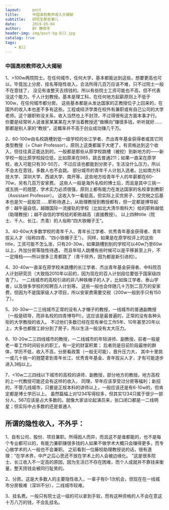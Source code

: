 ```yaml
---
layout:     post
title:      中国高校教师收入大揭秘
subtitle:   研究生那些事儿
date:       2019-05-04
author:     BY 静寂冬
header-img: img/post-bg-BJJ.jpg
catalog: true
tags:
    - BJJ
---
```





### 中国高校教师收入大揭秘

1、>100w两院院士。在任何城市，任何大学，基本都能达到这些，想要更高也可以，毕竟加上分房、挂名等隐性收入，合法所得几百万应该不难，只不过院士一般不在意钱了，
没见有谁整天去捞钱的。所以有些院士工资可能也不高，但不代表没这个能力。千人计划教授。基本是理工科，在任何地方起薪原则上不低于100w，在任何城市都分房。
这些基本都是从发达国家的正教授位子上回来的，在国外的收入本也差不多有这些。工程或经济学类在校外有兼职或有自己公司的大学老师。这个跟职称没关系，收入当然也上不封顶，不过得很有这方面本事才行。
你要是经常听人说谁家某某某在大学当着教授还“做横向”赚很多钱，听听就好……那都是别人家的“教授”，这概率并不高于创业成功赚几千万。




2、60-100w由名校跳槽到低一级学校的长江学者、杰出青年基金获得者或其它同类型教授（= Chair Professor）。原则上这类都属于大佬了，有资格达到这个收入，但往往真正能达到的，一般都是那些从原学校跳槽（被挖）到新地方的——新学校一般比原学校段位低，比如原来在985，跳去普通211；如果一直呆在原学校，收入可能只有30-50万，
不过应该也都能到分房子，生活没什么压力，所以不会太在意钱，多数人也不会跳。
部分城市的青年千人计划入选者。比如南方科技大学、深圳大学、西湖大学、南开等，这些地方给青年千人的年薪都在60-70w，另有几百万安家费。
这些人一般是海外名校的博士后，而且是其中三挑一或五挑一的翘楚，学术实力必须很强，原则上都有能力在发达国家的名校拿到教职（Assistant Professor）。
这收入乍一看挺高，但实际上买完房子、交完税之后基本也是欠一屁股贷……职称待遇上，从助理教授到教授都有，但一定都是博导起步：越牛逼自信，越跟国际一流接轨的学校（比如北大清华南科大）给的职称越低（助理教授）；越不自信的学校给的职称越高（直接教授）。
以上四种title（院士、千人、长江、杰青）的人俗称“四大铁帽子王”。


3、40-60w大多数学校的青年千人、青年长江学者、优秀青年基金获得者、青年拔尖人才（俗称四青、“四小铁帽子王”）。
同样，如果是在原学校评上的这些title，工资可能不怎么涨，只有20-30w，如果跳槽到别的学校可以40w乃至60w以上，外加分房等隐性待遇，
而且年轻人跳槽有些时候可以是平移甚至上升，不一定降档——所以很多三青都跳了（青千除外，因为都是新引进的）。


4、30-40w一直呆在原学校未跳槽的长江学者、杰出青年基金获得者、中科院百人计划研究员（大致指2010年以前的，因为现在的百人计划段位要低于国家级四青了）。
一二线城市的高校引进的非八种铁帽子的人才，比如珠江学者、泰山学者，以及很多学校的校聘百人计划等。
这些一般也会伴随几十万到二百万的安家费，但因为不是国家级人才项目，所以安家费需要交税（200w一般到手只有150了）。


5、20-30w一二三线城市正常的没有人才帽子的教授，一线城市的普通副教授（一般是硕导，而非名校的四青博导PI）。这应该是最普遍的，正常的没有各种头衔的大学教授的收入。
不过他们多数已经在现有单位工作5年、10年甚至20年以上，大多也都按工龄分到了房子，所以生活一般没有太大压力。


6、10-20w二三四线城市的教授，一二线城市的年轻讲师、副教授。前者一般是老一辈工作时间较长的职工，有一定的财富积累；
后者则是目前阶段最惨的群体，学历不低，收入不高，分房看政策（一般无可能），晋升压力大，
其中十里挑一或几十挑一的翘楚拿到青年长江、优秀青年基金、青年拔尖人才，才有可能逐步进入3档以上。


7、<10w二三四线以下城市的高校的讲师、副教授，部分地方的教授。地方高校的上一代教授可能还会有这样的收入，
同理，早年应该享受过分房等福利；新招的，不管几线城市，只要是正规本科的讲师以上，一般应该还是有6-10w的，但肯定都是博士学历以上。
虽然篇幅上对1234写得较多，但其实1234只属于很少一部分人，567应该是占大多数的。就像大家谈论起演员来，张口闭口都是一二线明星；但实际中占多数的还是普通人


## 所谓的隐性收入，不外乎：

1、自有公司、股份、项目兼职。所得因人而异，而且这不是谁都能的，也不是每个专业都可以的，有能力兼职赚很多钱的人如果不做学术大概只会赚得更多，而专心做学术的人一般也不会兼职。
之前看到一位藤校助理教授说的话，很有道理：“在学术界，中产之后心思还不放在学术上的人会被边缘化。
”这是很多院士、长江收入不一定高的原因，因为生活已不存在困难，而个人成就并不靠钱来衡量，整天捞钱会被同行耻笑的。


2、分房。这是大多数人的主要隐性收入，一辈子有0-1次机会，但现在在一线城市分房极难（深圳不分），二线城市较难。



3、挂名费。一般只有院士这一级的可以拿到手软，而有这种资格的人不会在意这十万八万的钱，不会乱挂名。








